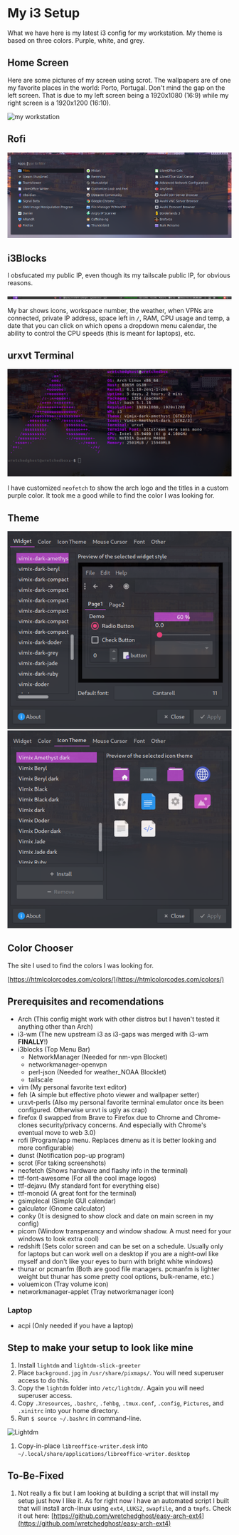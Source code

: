 # My i3 Setup

What we have here is my latest i3 config for my workstation. My theme is based on three colors. Purple, white, and grey. 

## Home Screen

Here are some pictures of my screen using scrot. The wallpapers are of one my favorite places in the world: Porto, Portugal. Don't mind the gap on the left screen. That is due to my left screen being a 1920x1080 (16:9) while my right screen is a 1920x1200 (16:10).

![my workstation](./Pictures/example/screen.png)

## Rofi

![my workstation](./Pictures/example/rofi_custom.png)

## i3Blocks

I obsfucated my public IP, even though its my tailscale public IP, for obvious reasons.

![my workstation](./Pictures/example/i3blocks.png)

My bar shows icons, workspace number, the weather, when VPNs are connected, private IP address, space left in `/`, RAM, CPU usage and temp, a date that you can click on which opens a dropdown menu calendar, the ability to control the CPU speeds (this is meant for laptops), etc.

## urxvt Terminal

![my_terminal](./Pictures/example/neofetch.png)

I have customized `neofetch` to show the arch logo and the titles in a custom purple color. It took me a good while to find the color I was looking for. 

## Theme

![my_theme](./Pictures/example/lxappearance1.png)
![my_theme](./Pictures/example/lxappearance2.png)

## Color Chooser

The site I used to find the colors I was looking for.

[https://htmlcolorcodes.com/colors/](https://htmlcolorcodes.com/colors/)

## Prerequisites and recomendations

* Arch (This config might work with other distros but I haven't tested it anything other than Arch)
* i3-wm (The new upstream i3 as i3-gaps was merged with i3-wm **FINALLY**!)
* i3blocks (Top Menu Bar)
  * NetworkManager (Needed for nm-vpn Blocket)
  * networkmanager-openvpn
  * perl-json (Needed for weather_NOAA Blocklet)
  * tailscale
* vim (My personal favorite text editor)
* feh (A simple but effective photo viewer and wallpaper setter)
* urxvt-perls (Also my personal favorite terminal emulator once its been configured. Otherwise urxvt is ugly as crap)
* firefox (I swapped from Brave to Firefox due to Chrome and Chrome-clones security/privacy concerns. And especially with Chrome's eventual move to web 3.0)
* rofi (Program/app menu. Replaces dmenu as it is better looking and more configurable) 
* dunst (Notification pop-up program) 
* scrot (For taking screenshots)
* neofetch (Shows hardware and flashy info in the terminal)
* ttf-font-awesome (For all the cool image logos)
* ttf-dejavu (My standard font for everything else)
* ttf-monoid (A great font for the terminal)
* gsimplecal (Simple GUI calendar)
* galculator (Gnome calculator)
* conky (It is designed to show clock and date on main screen in my config)
* picom (Window transperancy and window shadow. A must need for your windows to look extra cool)
* redshift (Sets color screen and can be set on a schedule. Usually only for laptops but can work well on a desktop if you are a night-owl like myself and don't like your eyes to burn with bright white windows)
* thunar or pcmanfm (Both are good file managers. pcmanfm is lighter weight but thunar has some pretty cool options, bulk-rename, etc.)
* voluemicon (Tray volume icon)
* networkmanager-applet (Tray networkmanager icon)

### Laptop

* acpi (Only needed if you have a laptop)

## Step to make your setup to look like mine

1. Install `lightdm` and `lightdm-slick-greeter`
2. Place `background.jpg` in `/usr/share/pixmaps/`. You will need superuser access to do this.
3. Copy the `lightdm` folder into `/etc/lightdm/`. Again you will need superuser access. 
4. Copy `.Xresources`, `.bashrc`, `.fehbg`, `.tmux.conf`, `.config`, `Pictures`, and `.xinitrc` into your home directory.
5. Run `$ source ~/.bashrc` in command-line.

![Lightdm](./Pictures/example/lightdm.png)

1. Copy-in-place `libreoffice-writer.desk` into `~/.local/share/applications/libreoffice-writer.desktop`

## To-Be-Fixed

1. Not really a fix but I am looking at building a script that will install my setup just how I like it. As for right now I have an automated script I built that will install arch-linux using `ext4`, `LUKS2`, `swapfile`, and a `tmpfs`. Check it out here: [https://github.com/wretchedghost/easy-arch-ext4](https://github.com/wretchedghost/easy-arch-ext4)
